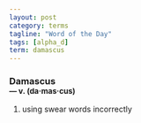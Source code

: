 ```yaml
---
layout: post
category: terms
tagline: "Word of the Day"
tags: [alpha_d]
term: damascus
---
```


<h3>Damascus<br/> <small>&mdash; v. (da<span>&middot;</span>mas<span>&middot;</span>cus)</small></h3>
<p><ol>
<li>using swear words incorrectly</li>
</ol></p>
